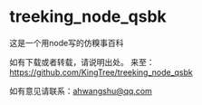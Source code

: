 # treeking_node_qsbk
这是一个用node写的仿糗事百科

如有下载或者转载，请说明出处。
来至：https://github.com/KingTree/treeking_node_qsbk


如有意见请联系：ahwangshu@qq.com
